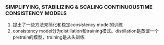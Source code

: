 ### SIMPLIFYING, STABILIZING & SCALING CONTINUOUSTIME CONSISTENCY MODELS
1. 提出了一些方法来简化和稳定consistency model的训练
2. consistency model分为distillation和training模式。distillation是蒸馏一个pretrain的模型，training是从头训练
